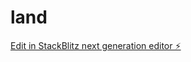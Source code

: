 # land

[Edit in StackBlitz next generation editor ⚡️](https://stackblitz.com/~/github.com/menteorhq/land)